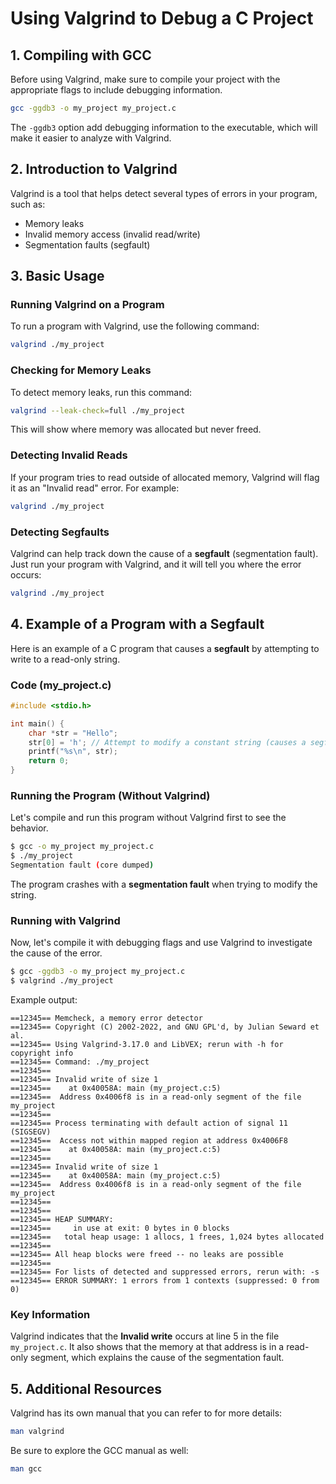 
# Using Valgrind to Debug a C Project

## 1. Compiling with GCC

Before using Valgrind, make sure to compile your project with the appropriate flags to include debugging information.

```bash
gcc -ggdb3 -o my_project my_project.c
```

The `-ggdb3` option add debugging information to the executable, which will make it easier to analyze with Valgrind.

## 2. Introduction to Valgrind

Valgrind is a tool that helps detect several types of errors in your program, such as:
- Memory leaks
- Invalid memory access (invalid read/write)
- Segmentation faults (segfault)

## 3. Basic Usage

### Running Valgrind on a Program

To run a program with Valgrind, use the following command:

```bash
valgrind ./my_project
```

### Checking for Memory Leaks

To detect memory leaks, run this command:

```bash
valgrind --leak-check=full ./my_project
```

This will show where memory was allocated but never freed.

### Detecting Invalid Reads

If your program tries to read outside of allocated memory, Valgrind will flag it as an "Invalid read" error. For example:

```bash
valgrind ./my_project
```

### Detecting Segfaults

Valgrind can help track down the cause of a **segfault** (segmentation fault). Just run your program with Valgrind, and it will tell you where the error occurs:

```bash
valgrind ./my_project
```

## 4. Example of a Program with a Segfault

Here is an example of a C program that causes a **segfault** by attempting to write to a read-only string.

### Code (my_project.c)

```c
#include <stdio.h>

int main() {
    char *str = "Hello";
    str[0] = 'h'; // Attempt to modify a constant string (causes a segfault)
    printf("%s\n", str);
    return 0;
}
```

### Running the Program (Without Valgrind)

Let's compile and run this program without Valgrind first to see the behavior.

```bash
$ gcc -o my_project my_project.c
$ ./my_project
Segmentation fault (core dumped)
```

The program crashes with a **segmentation fault** when trying to modify the string.

### Running with Valgrind

Now, let's compile it with debugging flags and use Valgrind to investigate the cause of the error.

```bash
$ gcc -ggdb3 -o my_project my_project.c
$ valgrind ./my_project
```

Example output:

```
==12345== Memcheck, a memory error detector
==12345== Copyright (C) 2002-2022, and GNU GPL'd, by Julian Seward et al.
==12345== Using Valgrind-3.17.0 and LibVEX; rerun with -h for copyright info
==12345== Command: ./my_project
==12345== 
==12345== Invalid write of size 1
==12345==    at 0x40058A: main (my_project.c:5)
==12345==  Address 0x4006f8 is in a read-only segment of the file my_project
==12345== 
==12345== Process terminating with default action of signal 11 (SIGSEGV)
==12345==  Access not within mapped region at address 0x4006F8
==12345==    at 0x40058A: main (my_project.c:5)
==12345== 
==12345== Invalid write of size 1
==12345==    at 0x40058A: main (my_project.c:5)
==12345==  Address 0x4006f8 is in a read-only segment of the file my_project
==12345== 
==12345== 
==12345== HEAP SUMMARY:
==12345==     in use at exit: 0 bytes in 0 blocks
==12345==   total heap usage: 1 allocs, 1 frees, 1,024 bytes allocated
==12345== 
==12345== All heap blocks were freed -- no leaks are possible
==12345== 
==12345== For lists of detected and suppressed errors, rerun with: -s
==12345== ERROR SUMMARY: 1 errors from 1 contexts (suppressed: 0 from 0)
```

### Key Information

Valgrind indicates that the **Invalid write** occurs at line 5 in the file `my_project.c`. It also shows that the memory at that address is in a read-only segment, which explains the cause of the segmentation fault.

## 5. Additional Resources

Valgrind has its own manual that you can refer to for more details:

```bash
man valgrind
```

Be sure to explore the GCC manual as well:

```bash
man gcc
```

